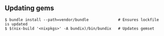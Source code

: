 
## Updating gems

```
$ bundle install --path=vendor/bundle             # Ensures lockfile is updated
$ $(nix-build '<nixpkgs>' -A bundix)/bin/bundix   # Updates gemset
```
